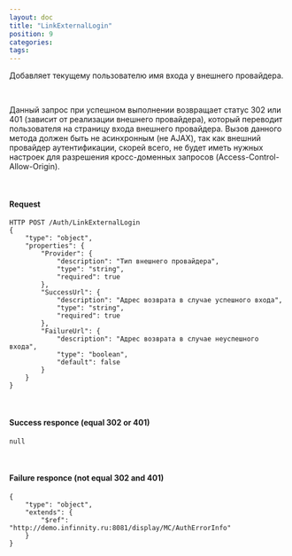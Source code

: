 ```yaml
---
layout: doc
title: "LinkExternalLogin"
position: 9
categories: 
tags: 
---
```


Добавляет текущему пользователю имя входа у внешнего провайдера.

   

Данный запрос при успешном выполнении возвращает статус 302 или 401 (зависит от реализации внешнего провайдера), который переводит пользователя на страницу входа внешнего провайдера. Вызов данного метода должен быть не асинхронным (не AJAX), так как внешний провайдер аутентификации, скорей всего, не будет иметь нужных настроек для разрешения кросс-доменных запросов (Access-Control-Allow-Origin).

   

#### Request

```
HTTP POST /Auth/LinkExternalLogin
{
	"type": "object",
	"properties": {
		"Provider": {
			"description": "Тип внешнего провайдера",
			"type": "string",
			"required": true
		},
		"SuccessUrl": {
			"description": "Адрес возврата в случае успешного входа",
			"type": "string",
			"required": true
		},
		"FailureUrl": {
			"description": "Адрес возврата в случае неуспешного входа",
			"type": "boolean",
			"default": false
		}
	}
}
```

   

#### Success responce (equal 302 or 401)

```
null
```

   

#### Failure responce (not equal 302 and 401)

```
{
	"type": "object",
	"extends": {
		"$ref": "http://demo.infinnity.ru:8081/display/MC/AuthErrorInfo"
	}
}
```

 

 

